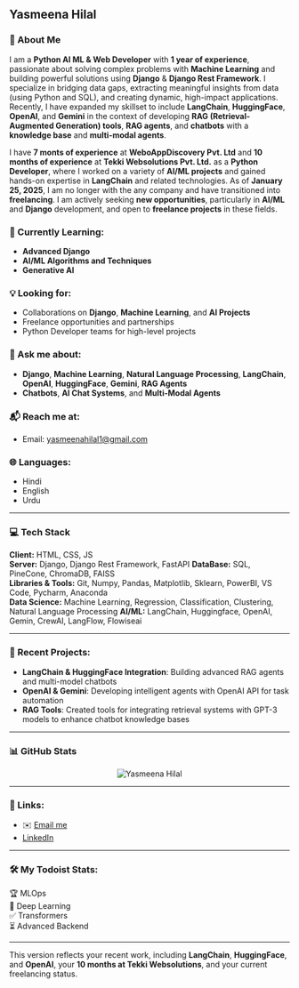 ## Yasmeena Hilal  
### 🚀 About Me  
I am a **Python AI ML & Web Developer** with **1 year of experience**, passionate about solving complex problems with **Machine Learning** and building powerful solutions using **Django** & **Django Rest Framework**. I specialize in bridging data gaps, extracting meaningful insights from data (using Python and SQL), and creating dynamic, high-impact applications. Recently, I have expanded my skillset to include **LangChain**, **HuggingFace**, **OpenAI**, and **Gemini** in the context of developing **RAG (Retrieval-Augmented Generation) tools**, **RAG agents**, and **chatbots** with a **knowledge base** and **multi-modal agents**.

I have **7 monts of experience** at **WeboAppDiscovery Pvt. Ltd** and **10 months of experience** at **Tekki Websolutions Pvt. Ltd.** as a **Python Developer**, where I worked on a variety of **AI/ML projects** and gained hands-on expertise in **LangChain** and related technologies. As of **January 25, 2025**, I am no longer with the any company and have transitioned into **freelancing**. I am actively seeking **new opportunities**, particularly in **AI/ML** and **Django** development, and open to **freelance projects** in these fields.

### 🌱 Currently Learning:
- **Advanced Django**  
- **AI/ML Algorithms and Techniques**
- **Generative AI**

### 💡 Looking for:
- Collaborations on **Django**, **Machine Learning**, and **AI Projects**  
- Freelance opportunities and partnerships  
- Python Developer teams for high-level projects

### 💬 Ask me about:
- **Django**, **Machine Learning**, **Natural Language Processing**, **LangChain**, **OpenAI**, **HuggingFace**, **Gemini**, **RAG Agents**  
- **Chatbots**, **AI Chat Systems**, and **Multi-Modal Agents**

### 📬 Reach me at:
- Email: [yasmeenahilal1@gmail.com](mailto:yasmeenahilal1@gmail.com)

### 🌐 Languages:
- Hindi  
- English  
- Urdu

---

### 💻 Tech Stack

**Client:** HTML, CSS, JS  
**Server:** Django, Django Rest Framework, FastAPI
**DataBase:** SQL, PineCone, ChromaDB, FAISS  
**Libraries & Tools:** Git, Numpy, Pandas, Matplotlib, Sklearn, PowerBI, VS Code, Pycharm, Anaconda  
**Data Science:** Machine Learning, Regression, Classification, Clustering, Natural Language Processing
**AI/ML:** LangChain, Huggingface, OpenAI, Gemin, CrewAI, LangFlow, Flowiseai

---

### 🔨 Recent Projects:

- **LangChain & HuggingFace Integration**: Building advanced RAG agents and multi-model chatbots  
- **OpenAI & Gemini**: Developing intelligent agents with OpenAI API for task automation  
- **RAG Tools**: Created tools for integrating retrieval systems with GPT-3 models to enhance chatbot knowledge bases

---

### 📊 GitHub Stats

<p align="center"> <img src="https://github-readme-stats.vercel.app/api?username=yasmeenahilal&show_icons=true&theme=gotham" alt="Yasmeena Hilal" />

---

### 🔗 Links:

- ✉️ [Email me](mailto:yasmeenahilal1@gmail.com)  
- [LinkedIn](https://www.linkedin.com/in/yasmeena-hilal-a410b4236/)

---

### 🛠️ My Todoist Stats:

<!-- TODO-IST:START -->
🏆 MLOps  
🌸 Deep Learning  
✅ Transformers  
⏳ Advanced Backend  
<!-- TODO-IST:END -->

---

This version reflects your recent work, including **LangChain**, **HuggingFace**, and **OpenAI**, your **10 months at Tekki Websolutions**, and your current freelancing status.
